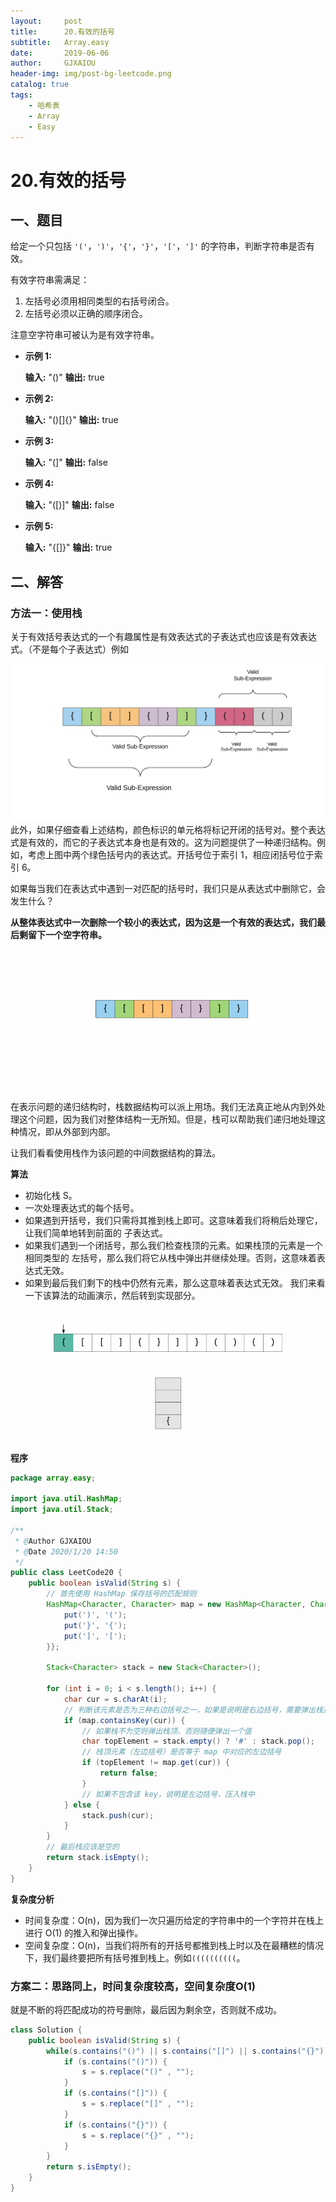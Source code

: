 ```yaml
---
layout:     post
title:      20.有效的括号
subtitle:   Array.easy
date:       2019-06-06
author:     GJXAIOU
header-img: img/post-bg-leetcode.png
catalog: true
tags:
    - 哈希表
    - Array
    - Easy 
---
```




# 20.有效的括号


## 一、题目

给定一个只包括 `'('`，`')'`，`'{'`，`'}'`，`'['`，`']'` 的字符串，判断字符串是否有效。

有效字符串需满足：

1.  左括号必须用相同类型的右括号闭合。
2.  左括号必须以正确的顺序闭合。

注意空字符串可被认为是有效字符串。

- **示例 1:**

    **输入:** "()"
    **输出:** true

- **示例 2:**

    **输入:** "()[]{}"
    **输出:** true

- **示例 3:**

    **输入:** "(]"
    **输出:** false

- **示例 4:**

    **输入:** "([)]"
    **输出:** false

- **示例 5:**

    **输入:** "{[]}"
    **输出:** true

## 二、解答

### 方法一：使用栈

关于有效括号表达式的一个有趣属性是有效表达式的子表达式也应该是有效表达式。（不是每个子表达式）例如

<img src="20.%E6%9C%89%E6%95%88%E7%9A%84%E6%8B%AC%E5%8F%B7.resource/20-Valid-Parentheses-Recursive-Property.png" alt="20-Valid-Parentheses-Recursive-Property" style="zoom:50%;" />此外，如果仔细查看上述结构，颜色标识的单元格将标记开闭的括号对。整个表达式是有效的，而它的子表达式本身也是有效的。这为问题提供了一种递归结构。例如，考虑上图中两个绿色括号内的表达式。开括号位于索引 1，相应闭括号位于索引 6。

如果每当我们在表达式中遇到一对匹配的括号时，我们只是从表达式中删除它，会发生什么？

**从整体表达式中一次删除一个较小的表达式，因为这是一个有效的表达式，我们最后剩留下一个空字符串。**

![算法演示2](20.%E6%9C%89%E6%95%88%E7%9A%84%E6%8B%AC%E5%8F%B7.resource/%E7%AE%97%E6%B3%95%E6%BC%94%E7%A4%BA2.gif)


在表示问题的递归结构时，栈数据结构可以派上用场。我们无法真正地从内到外处理这个问题，因为我们对整体结构一无所知。但是，栈可以帮助我们递归地处理这种情况，即从外部到内部。

让我们看看使用栈作为该问题的中间数据结构的算法。

**算法**

* 初始化栈 S。
* 一次处理表达式的每个括号。
* 如果遇到开括号，我们只需将其推到栈上即可。这意味着我们将稍后处理它，让我们简单地转到前面的 子表达式。
* 如果我们遇到一个闭括号，那么我们检查栈顶的元素。如果栈顶的元素是一个 相同类型的 左括号，那么我们将它从栈中弹出并继续处理。否则，这意味着表达式无效。
* 如果到最后我们剩下的栈中仍然有元素，那么这意味着表达式无效。
我们来看一下该算法的动画演示，然后转到实现部分。

![算法最终实现2](20.%E6%9C%89%E6%95%88%E7%9A%84%E6%8B%AC%E5%8F%B7.resource/%E7%AE%97%E6%B3%95%E6%9C%80%E7%BB%88%E5%AE%9E%E7%8E%B02.gif)

**程序**

```Java
package array.easy;

import java.util.HashMap;
import java.util.Stack;

/**
 * @Author GJXAIOU
 * @Date 2020/1/20 14:50
 */
public class LeetCode20 {
    public boolean isValid(String s) {
        // 首先使用 HashMap 保存括号的匹配规则
        HashMap<Character, Character> map = new HashMap<Character, Character>() {{
            put(')', '(');
            put('}', '{');
            put(']', '[');
        }};

        Stack<Character> stack = new Stack<Character>();

        for (int i = 0; i < s.length(); i++) {
            char cur = s.charAt(i);
            // 判断该元素是否为三种右边括号之一，如果是说明是右边括号，需要弹出栈顶作为匹配
            if (map.containsKey(cur)) {
                // 如果栈不为空则弹出栈顶，否则随便弹出一个值
                char topElement = stack.empty() ? '#' : stack.pop();
                // 栈顶元素（左边括号）是否等于 map 中对应的左边括号
                if (topElement != map.get(cur)) {
                    return false;
                }
                // 如果不包含该 key，说明是左边括号，压入栈中
            } else {
                stack.push(cur);
            }
        }
        // 最后栈应该是空的
        return stack.isEmpty();
    }
}

```

**复杂度分析**

* 时间复杂度：O(n)，因为我们一次只遍历给定的字符串中的一个字符并在栈上进行 O(1) 的推入和弹出操作。
* 空间复杂度：O(n)，当我们将所有的开括号都推到栈上时以及在最糟糕的情况下，我们最终要把所有括号推到栈上。例如`((((((((((`。



### 方案二：思路同上，时间复杂度较高，空间复杂度O(1)

就是不断的将匹配成功的符号删除，最后因为剩余空，否则就不成功。

```java
class Solution {
    public boolean isValid(String s) {
        while(s.contains("()") || s.contains("[]") || s.contains("{}")){
        	if (s.contains("()")) {
        		s = s.replace("()" , "");
        	}
        	if (s.contains("[]")) {
        		s = s.replace("[]" , "");
        	}
        	if (s.contains("{}")) {
        		s = s.replace("{}" , "");
        	}
        }
        return s.isEmpty();
    }
}

```


